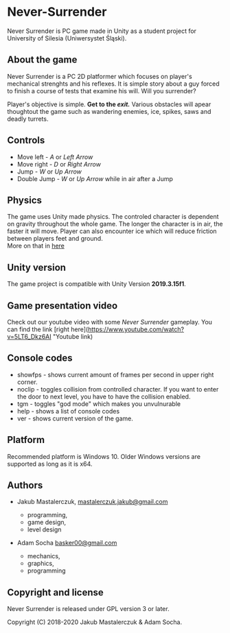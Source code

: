 # Never-Surrender
Never Surrender is PC game made in Unity as a student project for University of Silesia (Uniwersystet Śląski).

## About the game
Never Surrender is a PC 2D platformer which focuses on player's mechanical strenghts and his reflexes. It is simple story about a guy forced to finish a course of tests that examine his will. Will you surrender?

Player's objective is simple. **Get to the _exit._**
Various obstacles will apear thoughtout the game such as wandering enemies, ice, spikes, saws and deadly turrets.

## Controls
* Move left - *A* or *Left Arrow*
* Move right - *D* or *Right Arrow*
* Jump  - *W* or *Up Arrow*
* Double Jump - *W* or *Up Arrow* while in air after a Jump

## Physics
The game uses Unity made physics. The controled character is dependent on gravity throughout the whole game. The longer the character is in air, the faster it will move. Player can also encounter ice which will reduce friction between players feet and ground.  
More on that in [here](.../physics.md)

## Unity version
The game project is compatible with Unity Version **2019.3.15f1**.

## Game presentation video
Check out our youtube video with some *Never Surrender* gameplay. 
You can find the link [right here](https://www.youtube.com/watch?v=5LT6_Dkz6AI "Youtube link)

## Console codes
* showfps - shows current amount of frames per second in upper right corner.
* noclip - toggles collision from controlled character. If you want to enter the door to next level, you have to have the collision enabled.
* tgm - toggles "god mode" which makes you unvulnurable 
* help - shows a list of console codes
* ver - shows current version of the game.

## Platform
Recommended platform is Windows 10. Older Windows versions are supported as long as it is x64.

## Authors
- Jakub Mastalerczuk,  <mastalerczuk.jakub@gmail.com>  
  * programming,
  * game design, 
  * level design
 
- Adam Socha <basker00@gmail.com>
  * mechanics, 
  * graphics, 
  * programming

## Copyright and license

Never Surrender is released under GPL version 3 or later.

Copyright (C) 2018-2020 Jakub Mastalerczuk & Adam Socha.
